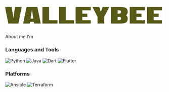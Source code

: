 ![Header](https://github.com/ValleyBee/ValleyBee/blob/main/assets/logo.png)

About me
I'm

### Languages and Tools
![Python](https://img.shields.io/badge/-python-090909?style=for-the-badge&logo=python&logoColor=FDD746)
![Java](https://img.shields.io/badge/-JAVA-090909?style=for-the-badge&logo=java&logoColor=F8981D)
![Dart](https://img.shields.io/badge/-DART-090909?style=for-the-badge&logo=Dart&logoColor=097CDB)
![Flutter](https://img.shields.io/badge/-FLUTTER-090909?style=for-the-badge&logo=flutter&logoColor=47CAF5)

### Platforms
![Ansible](https://img.shields.io/badge/-ansible-090909?style=for-the-badge&logo=ansible&logoColor=B30000)
![Terraform](https://img.shields.io/badge/-terraform-090909?style=for-the-badge&logo=terraform&logoColor=844FBA)
